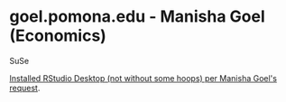 # goel.pomona.edu - Manisha Goel (Economics)

SuSe

[Installed RStudio Desktop (not without some hoops) per Manisha Goel's request](https://github.com/Pomona-ITS/hpc/blob/master/systems/goel/RStudio%20goel.pdf).
